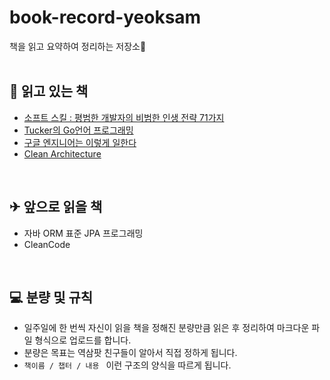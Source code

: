 # book-record-yeoksam
책을 읽고 요약하여 정리하는 저장소👻
<br>
<br>

## 📁 읽고 있는 책
* <a href="https://yeoksam-family.notion.site/71-907f54ad0bac4d44a46a7ce67859bbed">소프트 스킬 : 평범한 개발자의 비범한 인생 전략 71가지</a>   
* <a href="https://yeoksam-family.notion.site/Tucker-Go-ee9a107f3e9d44da9ebf84e2dc04d907">Tucker의 Go언어 프로그래밍</a>   
* <a href="https://yeoksam-family.notion.site/0bd09217c8444d7d8f8490c714fbba11">구글 엔지니어는 이렇게 일한다</a>
* <a href="https://yeoksam-family.notion.site/Clean-Architecture-26621a38201843ad93dd8eadd1780843">Clean Architecture</a>
<br>

## ✈ 앞으로 읽을 책
* 자바 ORM 표준 JPA 프로그래밍
* CleanCode
<br>

## 💻 분량 및 규칙
* 일주일에 한 번씩 자신이 읽을 책을 정해진 분량만큼 읽은 후 정리하여 마크다운 파일 형식으로 업로드를 합니다.
* 분량은 목표는 역삼팟 친구들이 알아서 직접 정하게 됩니다.
* `책이름 / 챕터 / 내용 ` 이런 구조의 양식을 따르게 됩니다.
<br>
